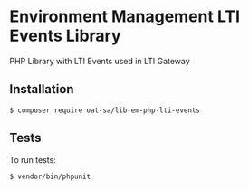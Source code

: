# Environment Management LTI Events Library

PHP Library with LTI Events used in LTI Gateway 

## Installation

```console
$ composer require oat-sa/lib-em-php-lti-events
```

## Tests

To run tests:

```console
$ vendor/bin/phpunit
```
